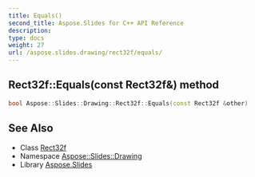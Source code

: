 ```yaml
---
title: Equals()
second_title: Aspose.Slides for C++ API Reference
description: 
type: docs
weight: 27
url: /aspose.slides.drawing/rect32f/equals/
---
```

## Rect32f::Equals(const Rect32f\&) method




```cpp
bool Aspose::Slides::Drawing::Rect32f::Equals(const Rect32f &other)
```

## See Also

* Class [Rect32f](../)
* Namespace [Aspose::Slides::Drawing](../../)
* Library [Aspose.Slides](../../../)